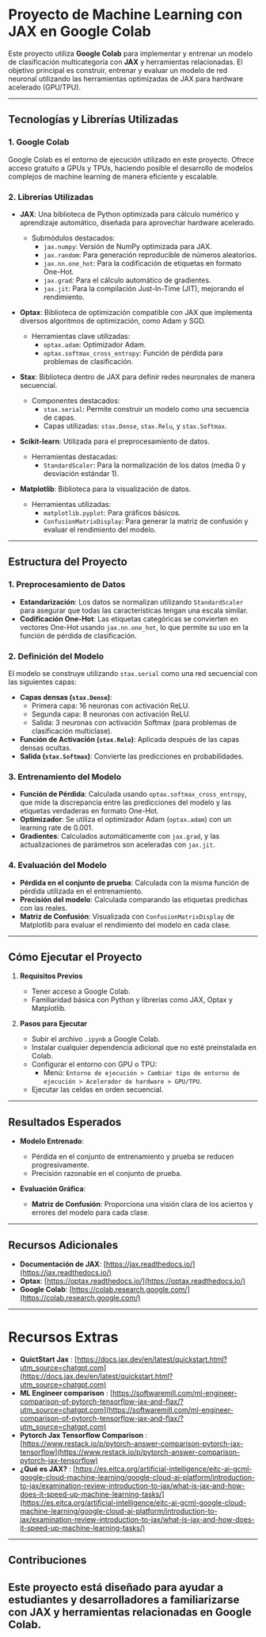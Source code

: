 # Proyecto de Machine Learning con JAX en Google Colab

Este proyecto utiliza **Google Colab** para implementar y entrenar un modelo de clasificación multicategoría con **JAX** y herramientas relacionadas. El objetivo principal es construir, entrenar y evaluar un modelo de red neuronal utilizando las herramientas optimizadas de JAX para hardware acelerado (GPU/TPU).

---

## Tecnologías y Librerías Utilizadas

### 1. **Google Colab**
Google Colab es el entorno de ejecución utilizado en este proyecto. Ofrece acceso gratuito a GPUs y TPUs, haciendo posible el desarrollo de modelos complejos de machine learning de manera eficiente y escalable.

### 2. **Librerías Utilizadas**
- **JAX**: Una biblioteca de Python optimizada para cálculo numérico y aprendizaje automático, diseñada para aprovechar hardware acelerado.  
  - Submódulos destacados:
    - `jax.numpy`: Versión de NumPy optimizada para JAX.
    - `jax.random`: Para generación reproducible de números aleatorios.
    - `jax.nn.one_hot`: Para la codificación de etiquetas en formato One-Hot.
    - `jax.grad`: Para el cálculo automático de gradientes.
    - `jax.jit`: Para la compilación Just-In-Time (JIT), mejorando el rendimiento.

- **Optax**: Biblioteca de optimización compatible con JAX que implementa diversos algoritmos de optimización, como Adam y SGD.
  - Herramientas clave utilizadas:
    - `optax.adam`: Optimizador Adam.
    - `optax.softmax_cross_entropy`: Función de pérdida para problemas de clasificación.

- **Stax**: Biblioteca dentro de JAX para definir redes neuronales de manera secuencial.
  - Componentes destacados:
    - `stax.serial`: Permite construir un modelo como una secuencia de capas.
    - Capas utilizadas: `stax.Dense`, `stax.Relu`, y `stax.Softmax`.

- **Scikit-learn**: Utilizada para el preprocesamiento de datos.
  - Herramientas destacadas:
    - `StandardScaler`: Para la normalización de los datos (media 0 y desviación estándar 1).

- **Matplotlib**: Biblioteca para la visualización de datos.
  - Herramientas utilizadas:
    - `matplotlib.pyplot`: Para gráficos básicos.
    - `ConfusionMatrixDisplay`: Para generar la matriz de confusión y evaluar el rendimiento del modelo.

---

## Estructura del Proyecto

### 1. **Preprocesamiento de Datos**
- **Estandarización**: Los datos se normalizan utilizando `StandardScaler` para asegurar que todas las características tengan una escala similar.
- **Codificación One-Hot**: Las etiquetas categóricas se convierten en vectores One-Hot usando `jax.nn.one_hot`, lo que permite su uso en la función de pérdida de clasificación.

### 2. **Definición del Modelo**
El modelo se construye utilizando `stax.serial` como una red secuencial con las siguientes capas:
- **Capas densas (`stax.Dense`)**:
  - Primera capa: 16 neuronas con activación ReLU.
  - Segunda capa: 8 neuronas con activación ReLU.
  - Salida: 3 neuronas con activación Softmax (para problemas de clasificación multiclase).
- **Función de Activación (`stax.Relu`)**: Aplicada después de las capas densas ocultas.
- **Salida (`stax.Softmax`)**: Convierte las predicciones en probabilidades.

### 3. **Entrenamiento del Modelo**
- **Función de Pérdida**: Calculada usando `optax.softmax_cross_entropy`, que mide la discrepancia entre las predicciones del modelo y las etiquetas verdaderas en formato One-Hot.
- **Optimizador**: Se utiliza el optimizador Adam (`optax.adam`) con un learning rate de 0.001.
- **Gradientes**: Calculados automáticamente con `jax.grad`, y las actualizaciones de parámetros son aceleradas con `jax.jit`.

### 4. **Evaluación del Modelo**
- **Pérdida en el conjunto de prueba**: Calculada con la misma función de pérdida utilizada en el entrenamiento.
- **Precisión del modelo**: Calculada comparando las etiquetas predichas con las reales.
- **Matriz de Confusión**: Visualizada con `ConfusionMatrixDisplay` de Matplotlib para evaluar el rendimiento del modelo en cada clase.

---

## Cómo Ejecutar el Proyecto

1. **Requisitos Previos**
   - Tener acceso a Google Colab.
   - Familiaridad básica con Python y librerías como JAX, Optax y Matplotlib.

2. **Pasos para Ejecutar**
   - Subir el archivo `.ipynb` a Google Colab.
   - Instalar cualquier dependencia adicional que no esté preinstalada en Colab.
   - Configurar el entorno con GPU o TPU:
     - Menú: `Entorno de ejecución > Cambiar tipo de entorno de ejecución > Acelerador de hardware > GPU/TPU`.
   - Ejecutar las celdas en orden secuencial.

---

## Resultados Esperados

- **Modelo Entrenado**:
  - Pérdida en el conjunto de entrenamiento y prueba se reducen progresivamente.
  - Precisión razonable en el conjunto de prueba.

- **Evaluación Gráfica**:
  - **Matriz de Confusión**: Proporciona una visión clara de los aciertos y errores del modelo para cada clase.

---

## Recursos Adicionales

- **Documentación de JAX**: [https://jax.readthedocs.io/](https://jax.readthedocs.io/)
- **Optax**: [https://optax.readthedocs.io/](https://optax.readthedocs.io/)
- **Google Colab**: [https://colab.research.google.com/](https://colab.research.google.com/)
---
# Recursos Extras 
- **QuictStart Jax** : [https://docs.jax.dev/en/latest/quickstart.html?utm_source=chatgpt.com](https://docs.jax.dev/en/latest/quickstart.html?utm_source=chatgpt.com)
- **ML Engineer comparison** : [https://softwaremill.com/ml-engineer-comparison-of-pytorch-tensorflow-jax-and-flax/?utm_source=chatgpt.com](https://softwaremill.com/ml-engineer-comparison-of-pytorch-tensorflow-jax-and-flax/?utm_source=chatgpt.com)
- **Pytorch Jax Tensorflow Comparison** : [https://www.restack.io/p/pytorch-answer-comparison-pytorch-jax-tensorflow](https://www.restack.io/p/pytorch-answer-comparison-pytorch-jax-tensorflow)
- **¿Qué es JAX?** : [https://es.eitca.org/artificial-intelligence/eitc-ai-gcml-google-cloud-machine-learning/google-cloud-ai-platform/introduction-to-jax/examination-review-introduction-to-jax/what-is-jax-and-how-does-it-speed-up-machine-learning-tasks/](https://es.eitca.org/artificial-intelligence/eitc-ai-gcml-google-cloud-machine-learning/google-cloud-ai-platform/introduction-to-jax/examination-review-introduction-to-jax/what-is-jax-and-how-does-it-speed-up-machine-learning-tasks/)
---

## Contribuciones

Este proyecto está diseñado para ayudar a estudiantes y desarrolladores a familiarizarse con JAX y herramientas relacionadas en Google Colab.
---
